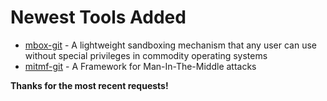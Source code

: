 # Newest Tools Added

* [mbox-git](http://pdos.csail.mit.edu/mbox/) - A lightweight sandboxing mechanism that any user can use without special privileges in commodity operating systems
* [mitmf-git](https://github.com/byt3bl33d3r/MITMf) - A Framework for Man-In-The-Middle attacks

**Thanks for the most recent requests!**
